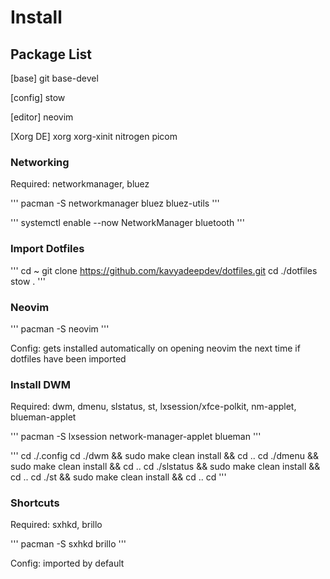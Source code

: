 # Install

## Package List

[base]
git
base-devel

[config]
stow

[editor]
neovim

[Xorg DE]
xorg
xorg-xinit
nitrogen
picom

### Networking

Required: networkmanager, bluez

'''
pacman -S networkmanager bluez bluez-utils
'''

'''
systemctl enable --now NetworkManager bluetooth
'''

### Import Dotfiles

'''
cd ~
git clone https://github.com/kavyadeepdev/dotfiles.git
cd ./dotfiles
stow .
'''

### Neovim

'''
pacman -S neovim
'''

Config: gets installed automatically on opening neovim the next time if dotfiles have been imported

### Install DWM

Required: dwm, dmenu, slstatus, st, lxsession/xfce-polkit, nm-applet, blueman-applet

'''
pacman -S lxsession network-manager-applet blueman
'''

'''
cd ./.config
cd ./dwm && sudo make clean install && cd ..
cd ./dmenu && sudo make clean install && cd ..
cd ./slstatus && sudo make clean install && cd ..
cd ./st && sudo make clean install && cd ..
cd
'''

### Shortcuts

Required: sxhkd, brillo

'''
pacman -S sxhkd brillo
'''

Config: imported by default
